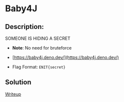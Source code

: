 # Baby4J

## Description: 
SOMEONE IS HIDING A SECRET

- **Note**: No need for bruteforce

- [https://baby4j.deno.dev/](https://baby4j.deno.dev/)
- Flag Format: `ENIT{secret}`

## Solution
[Writeup](Writeup.md)